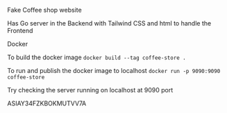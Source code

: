 Fake Coffee shop website 

Has Go server in the Backend with Tailwind CSS and html to handle the Frontend 

Docker 

To build the docker image 
`docker build --tag coffee-store .`

To run and publish the docker image to localhost
`docker run -p 9090:9090 coffee-store`

Try checking the server running on localhost at 9090 port

ASIAY34FZKBOKMUTVV7A
